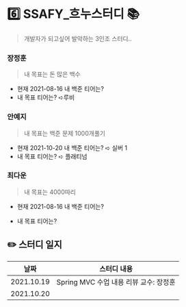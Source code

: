 # 6️⃣ SSAFY_흐누스터디 📚

> 개발자가 되고싶어 발악하는 3인조 스터디..



### 장정훈

> 내 목표는 돈 많은 백수

- 현재 2021-08-16 내 백준 티어는? 
- 내 목표 티어는? ➪루비



### 안예지

> 내 목표는 백준 문제 1000개풀기

- 현재 2021-10-20 내 백준 티어는? ➪ 실버 1
- 내 목표 티어는? ➪ 플래티넘



### 최다운

> 내 목표는 4000따리

- 현재 2021-08-16 내 백준 티어는?

- 내 목표 티어는? 





##  ✏️ 스터디 일지



|    날짜    |              스터디 내용               |
| :--------: | :------------------------------------: |
| 2021.10.19 | Spring MVC 수업 내용 리뷰 교수: 장정훈 |
| 2021.10.20 |                                        |

